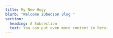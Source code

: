 ```yaml
---
title: My New Hugy
blurb: "Welcome iObedson Blog "
section:
  heading: A Subsection
  text: You can put even more content in here.
---
```

